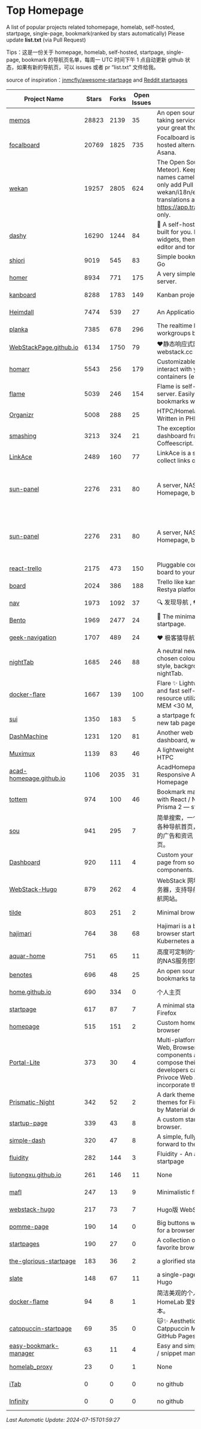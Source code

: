 # Top Homepage
A list of popular projects related tohomepage, homelab, self-hosted, startpage, single-page, bookmark(ranked by stars automatically)
Please update **list.txt** (via Pull Request)

Tips：这是一份关于 homepage, homelab, self-hosted, startpage, single-page, bookmark 的导航页名单，每周一 UTC 时间下午 1 点自动更新 github 状态，如果有新的导航页，可以 issues 或者 pr “list.txt” 文件给我。

source of inspiration：[jnmcfly/awesome-startpage](https://github.com/jnmcfly/awesome-startpage) and [Reddit startpages](https://www.reddit.com/r/startpages/)

| Project Name | Stars | Forks | Open Issues | Description | Last Commit |
| ------------ | ----- | ----- | ----------- | ----------- | ----------- |
| [memos](https://github.com/usememos/memos) | 28823 | 2139 | 35 | An open source, lightweight note-taking service. Easily capture and share your great thoughts. | 2024-07-15 00:08:08 |
| [focalboard](https://github.com/mattermost/focalboard) | 20769 | 1825 | 735 | Focalboard is an open source, self-hosted alternative to Trello, Notion, and Asana. | 2024-06-10 16:59:45 |
| [wekan](https://github.com/wekan/wekan) | 19257 | 2805 | 624 | The Open Source kanban (built with Meteor). Keep variable/table/field names camelCase. For translations, only add Pull Request changes to wekan/i18n/en.i18n.json , other translations are done at https://app.transifex.com/wekan/wekan only. | 2024-07-11 13:04:28 |
| [dashy](https://github.com/Lissy93/dashy) | 16290 | 1244 | 84 | 🚀 A self-hostable personal dashboard built for you. Includes status-checking, widgets, themes, icon packs, a UI editor and tons more! | 2024-07-14 01:28:18 |
| [shiori](https://github.com/go-shiori/shiori) | 9019 | 545 | 83 | Simple bookmark manager built with Go | 2024-07-12 17:23:03 |
| [homer](https://github.com/bastienwirtz/homer) | 8934 | 771 | 175 | A very simple static homepage for your server. | 2024-06-30 08:11:01 |
| [kanboard](https://github.com/kanboard/kanboard) | 8288 | 1783 | 149 | Kanban project management software | 2024-07-02 03:12:25 |
| [Heimdall](https://github.com/linuxserver/Heimdall) | 7474 | 539 | 27 | An Application dashboard and launcher | 2024-03-31 20:40:31 |
| [planka](https://github.com/plankanban/planka) | 7385 | 678 | 296 | The realtime kanban board for workgroups built with React and Redux. | 2024-06-21 10:11:15 |
| [WebStackPage.github.io](https://github.com/WebStackPage/WebStackPage.github.io) | 6134 | 1750 | 79 | ❤️静态响应式网址导航网站 - webstack.cc | 2023-11-30 15:41:09 |
| [homarr](https://github.com/ajnart/homarr) | 5543 | 256 | 179 | Customizable browser's home page to interact with your homeserver's Docker containers (e.g. Sonarr/Radarr) | 2024-05-25 10:42:49 |
| [flame](https://github.com/pawelmalak/flame) | 5039 | 246 | 154 | Flame is self-hosted startpage for your server. Easily manage your apps and bookmarks with built-in editors. | 2023-07-23 12:51:23 |
| [Organizr](https://github.com/causefx/Organizr) | 5008 | 288 | 25 | HTPC/Homelab Services Organizer - Written in PHP | 2024-04-16 13:55:35 |
| [smashing](https://github.com/Smashing/smashing) | 3213 | 324 | 21 | The exceptionally handsome dashboard framework in Ruby and Coffeescript. | 2023-03-10 21:09:18 |
| [LinkAce](https://github.com/Kovah/LinkAce) | 2489 | 160 | 77 | LinkAce is a self-hosted archive to collect links of your favorite websites. | 2024-07-09 19:00:38 |
| [sun-panel](https://github.com/hslr-s/sun-panel) | 2276 | 231 | 80 | A server, NAS navigation panel, Homepage, browser homepage. | 一个服务器、NAS导航面板、Homepage、浏览器首页。 | 2024-04-26 05:40:58 |
| [sun-panel](https://github.com/hslr-s/sun-panel) | 2276 | 231 | 80 | A server, NAS navigation panel, Homepage, browser homepage. | 一个服务器、NAS导航面板、Homepage、浏览器首页。 | 2024-04-26 05:40:58 |
| [react-trello](https://github.com/rcdexta/react-trello) | 2175 | 473 | 150 | Pluggable components to add a kanban board to your application | 2023-03-15 07:01:12 |
| [board](https://github.com/RestyaPlatform/board) | 2024 | 386 | 188 | Trello like kanban board. Based on Restya platform. | 2022-03-12 10:24:19 |
| [nav](https://github.com/xjh22222228/nav) | 1973 | 1092 | 37 | 🔍 发现导航 , 🌏 最强静态导航网站 | 2024-07-14 07:51:32 |
| [Bento](https://github.com/migueravila/Bento) | 1969 | 2477 | 24 | 🍱 The minimalist, elegant and hackable startpage. | 2022-12-22 14:42:28 |
| [geek-navigation](https://github.com/geekape/geek-navigation) | 1707 | 489 | 24 | ❤️ 极客猿导航－独立开发者的导航站！ | 2021-09-29 08:02:06 |
| [nightTab](https://github.com/zombieFox/nightTab) | 1685 | 246 | 88 | A neutral new tab page accented with a chosen colour. Customise the layout, style, background and bookmarks with nightTab. | 2024-07-05 09:14:31 |
| [docker-flare](https://github.com/soulteary/docker-flare) | 1667 | 139 | 100 | Flare ✨ Lightweight, high performance and fast self-hosted navigation pages, resource utilization rate is <1% CPU, MEM <30 M, Docker Image < 10M | 2024-01-06 03:31:22 |
| [sui](https://github.com/jeroenpardon/sui) | 1350 | 183 | 5 | a startpage for your server and / or new tab page | 2022-02-12 01:46:27 |
| [DashMachine](https://github.com/rmountjoy92/DashMachine) | 1231 | 120 | 81 | Another web application bookmark dashboard, with fun features. | 2020-09-22 11:42:23 |
| [Muximux](https://github.com/mescon/Muximux) | 1139 | 83 | 46 | A lightweight way to manage your HTPC | 2022-05-03 14:12:45 |
| [acad-homepage.github.io](https://github.com/RayeRen/acad-homepage.github.io) | 1106 | 2035 | 31 | AcadHomepage: A Modern and Responsive Academic Personal Homepage | 2023-03-26 14:05:15 |
| [tottem](https://github.com/poulainv/tottem) | 974 | 100 | 46 | Bookmark manager on steroid built with React / NextJs / Apollo Tools / Prisma 2 — styled with TailwindCSS 🌱🎺 | 2020-05-13 14:19:21 |
| [sou](https://github.com/5iux/sou) | 941 | 295 | 7 | 简单搜索，一个简单的前端界面。用惯了各种导航首页，满屏幕尽是各种不厌其烦的广告和资讯；尝试自己写个自己的主页。 | 2021-08-02 14:31:55 |
| [Dashboard](https://github.com/leon-kfd/Dashboard) | 920 | 111 | 4 | Custom your personal browser start page from some configurable components. | 2024-07-12 07:12:55 |
| [WebStack-Hugo](https://github.com/shenweiyan/WebStack-Hugo) | 879 | 262 | 4 | WebStack 网址导航 Hugo 主题，无需服务器，支持导航一键配置的纯静态网址导航网站。 | 2024-07-05 07:32:27 |
| [tilde](https://github.com/xvvvyz/tilde) | 803 | 251 | 2 | Minimal browser startpage. | 2024-07-10 17:19:46 |
| [hajimari](https://github.com/toboshii/hajimari) | 764 | 38 | 68 | Hajimari is a beautiful & customizable browser startpage/dashboard with Kubernetes application discovery. | 2023-05-25 01:21:11 |
| [aquar-home](https://github.com/firemakergk/aquar-home) | 751 | 65 | 11 | 高度可定制的个人Home页，同时是强大的NAS服务控制台。 | 2023-04-24 07:35:35 |
| [benotes](https://github.com/fr0tt/benotes) | 696 | 48 | 25 | An open source self hosted notes and bookmarks taking web app. | 2023-11-04 13:35:30 |
| [home.github.io](https://github.com/dmego/home.github.io) | 690 | 334 | 0 | 个人主页 | 2024-07-14 02:07:36 |
| [startpage](https://github.com/deepjyoti30/startpage) | 617 | 87 | 7 | A minimal starpage for Chrome and Firefox | 2023-02-01 08:41:08 |
| [homepage](https://github.com/Jaredk3nt/homepage) | 515 | 151 | 2 | Custom homepage for use locally in browser | 2022-09-02 00:34:55 |
| [Portal-Lite](https://github.com/Privoce/Portal-Lite) | 373 | 30 | 4 | Multi-platform Personalized Portal: Web, Browser Extension. All components are web apps--users can compose their own Portal freely, and developers can contribute to the Privoce Web App library to easily incorporate their web app to our Portal. | 2022-11-04 08:14:50 |
| [Prismatic-Night](https://github.com/3r3bu5x9/Prismatic-Night) | 342 | 52 | 2 | A dark themed startpage and dark themes for Firefox and Linux inspired by Material design and Adapta. | 2021-03-24 11:53:07 |
| [startup-page](https://github.com/timothypholmes/startup-page) | 339 | 43 | 8 | A custom startup page for your browser.  | 2024-02-14 21:14:22 |
| [simple-dash](https://github.com/kutyla-philipp/simple-dash) | 320 | 47 | 8 | A simple, fully responsive Dashboard to forward to the services of your choice! | 2019-10-10 13:02:37 |
| [fluidity](https://github.com/PrettyCoffee/fluidity) | 282 | 144 | 3 | Fluidity - An accordion based startpage | 2023-08-04 21:31:04 |
| [liutongxu.github.io](https://github.com/liutongxu/liutongxu.github.io) | 261 | 146 | 11 | None | 2023-09-15 14:11:29 |
| [mafl](https://github.com/hywax/mafl) | 247 | 13 | 9 | Minimalistic flexible homepage | 2024-07-14 02:04:32 |
| [webstack-hugo](https://github.com/iplaycode/webstack-hugo) | 217 | 73 | 7 | Hugo版 WebStack 主题 Demo | 2022-11-14 05:29:28 |
| [pomme-page](https://github.com/kikiklang/pomme-page) | 190 | 14 | 0 | Big buttons with easy click startpage for a browser.  | 2022-03-03 00:06:50 |
| [startpages](https://github.com/grtcdr/startpages) | 190 | 27 | 0 | A collection of startpages for your favorite browser. | 2022-01-02 11:41:04 |
| [the-glorious-startpage](https://github.com/eromatiya/the-glorious-startpage) | 183 | 36 | 2 | a glorified startpage | 2020-08-18 03:50:09 |
| [slate](https://github.com/gesquive/slate) | 148 | 67 | 11 | a single-page speed-dial theme for Hugo | 2021-07-02 03:24:02 |
| [docker-flame](https://github.com/soulteary/docker-flame) | 94 | 8 | 1 | 简洁美观的个人启动页，适用于 HomeLab 爱好者的中文化的自部署版本。 | 2022-01-30 12:31:25 |
| [catppuccin-startpage](https://github.com/pivoshenko/catppuccin-startpage) | 69 | 35 | 0 | 🐱✨ Aesthetic and clean startpage in Catppuccin Mocha style, hosted on GitHub Pages | 2024-07-06 11:34:30 |
| [easy-bookmark-manager](https://github.com/devimust/easy-bookmark-manager) | 63 | 11 | 4 | Easy and simple self-hosted bookmark / snippet management tool. | 2018-05-05 00:31:43 |
| [homelab_proxy](https://github.com/JmzTaylor/homelab_proxy) | 23 | 0 | 1 | None | 2021-06-07 15:25:56 |
| [iTab](https://www.itab.link/) | 0 | 0 | 0 | no github | 2006-01-02 03:04:05 |
| [Infinity](https://en.infinitynewtab.com/) | 0 | 0 | 0 | no github | 2006-01-02 03:04:05 |

*Last Automatic Update: 2024-07-15T01:59:27*